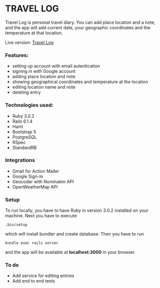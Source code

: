# TRAVEL LOG
Travel Log is personal travel diary. You can add place location and a note, and the app will add current date, your geographic coordinates and the temperature at that location.

Live version: [Travel Log](https://travellerdiary.herokuapp.com/)

### Features:
- setting up account with email autentication
- signing in with Google account
- adding place location and note
- showing geographical coordinates and temperature at the location
- editing location name and note
- deleting entry

### Technologies used:
* Ruby 3.0.2
* Rails 6.1.4
* Haml
* Bootstrap 5
* PostgreSQL
* RSpec
* StandardRB

### Integrations
* Gmail for Action Mailer
* Google Sign-In
* Geocoder with Nominatim API
* OpenWeatherMap API

### Setup

To run locally, you have to have Ruby in version 3.0.2 installed on your machine.
Next you have to execute 
```
.bin/setup
```
which will install bundler and create database. 
Then you have to run 
```
bundle exec rails server
```
and the app will be available at __localhost:3000__ in your browser.

### To do

* Add service for editing entries
* Add end to end tests